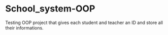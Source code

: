 # School_system-OOP
Testing OOP project that gives each student and teacher an ID and store all their informations.
